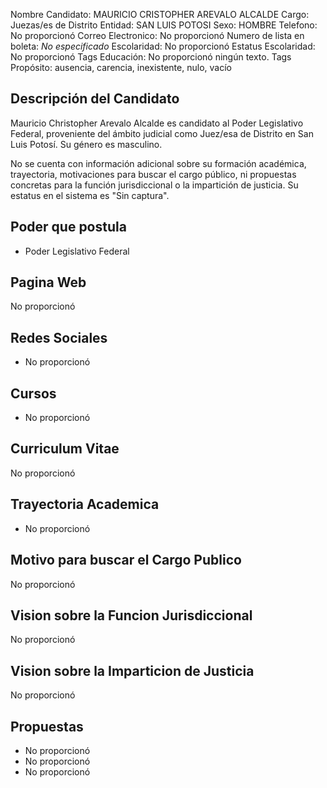 Nombre Candidato: MAURICIO CRISTOPHER AREVALO ALCALDE
Cargo: Juezas/es de Distrito
Entidad: SAN LUIS POTOSI
Sexo: HOMBRE
Telefono: No proporcionó
Correo Electronico: No proporcionó
Numero de lista en boleta: *No especificado*
Escolaridad: No proporcionó
Estatus Escolaridad: No proporcionó
Tags Educación: No proporcionó ningún texto.
Tags Propósito: ausencia, carencia, inexistente, nulo, vacío


## Descripción del Candidato 

Mauricio Christopher Arevalo Alcalde es candidato al Poder Legislativo Federal, proveniente del ámbito judicial como Juez/esa de Distrito en San Luis Potosí. Su género es masculino. 

No se cuenta con información adicional sobre su formación académica, trayectoria, motivaciones para buscar el cargo público, ni propuestas concretas para la función jurisdiccional o la impartición de justicia. Su estatus en el sistema es "Sin captura".


## Poder que postula

- Poder Legislativo Federal


## Pagina Web

No proporcionó


## Redes Sociales

- No proporcionó


## Cursos

- No proporcionó


## Curriculum Vitae

No proporcionó


## Trayectoria Academica

- No proporcionó


## Motivo para buscar el Cargo Publico

No proporcionó


## Vision sobre la Funcion Jurisdiccional

No proporcionó


## Vision sobre la Imparticion de Justicia

No proporcionó


## Propuestas

- No proporcionó
- No proporcionó
- No proporcionó

